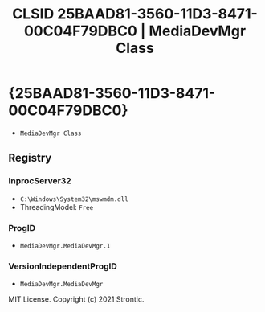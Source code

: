 ﻿---
title: "CLSID 25BAAD81-3560-11D3-8471-00C04F79DBC0 | MediaDevMgr Class"
excerpt: What is COM-Object CLSID 25BAAD81-3560-11D3-8471-00C04F79DBC0?
---

# {25BAAD81-3560-11D3-8471-00C04F79DBC0}

* `MediaDevMgr Class`

## Registry


### InprocServer32

* `C:\Windows\System32\mswmdm.dll`
* ThreadingModel: `Free`

### ProgID

* `MediaDevMgr.MediaDevMgr.1`

### VersionIndependentProgID

* `MediaDevMgr.MediaDevMgr`

MIT License. Copyright (c) 2021 Strontic.


